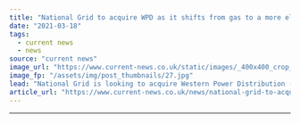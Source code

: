 ```yaml
---
title: "National Grid to acquire WPD as it shifts from gas to a more electrified asset base"
date: "2021-03-18"
tags: 
  - current news
  - news
source: "current news"
image_url: "https://www.current-news.co.uk/static/images/_400x400_crop_center-center/Control-Centre-wide-shot-Credit-National-Grid.jpg"
image_fp: "/assets/img/post_thumbnails/27.jpg"
lead: "​National Grid is looking to acquire Western Power Distribution (WPD) as part of a strategic transformation that will see the company's assets more focused on electricity transmission and distribution."
article_url: "https://www.current-news.co.uk/news/national-grid-to-acquire-wpd-as-it-shifts-from-gas-to-a-more-electrified-asset-base?utm_source=rss-feeds&utm_medium=rss&utm_campaign=rss"
---
```


---

